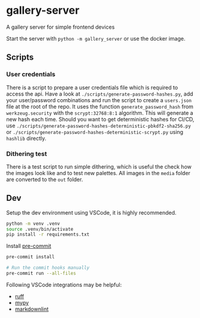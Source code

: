 # gallery-server

A gallery server for simple frontend devices

Start the server with `python -m gallery_server` or use the docker image.

## Scripts

### User credentials

There is a script to prepare a user credentials file which is required to access the api. Have a look at `./scripts/generate-password-hashes.py`, add your user/password combinations and run the script to create a `users.json` file at the root of the repo. It uses the function `generate_password_hash` from `werkzeug.security` with the `scrypt:32768:8:1` algorithm. This will generate a new hash each time. Should you want to get deterministic hashes for CI/CD, use `./scripts/generate-password-hashes-deterministic-pbkdf2-sha256.py` or `./scripts/generate-password-hashes-deterministic-scrypt.py` using `hashlib` directly.

### Dithering test

There is a test script to run simple dithering, which is useful the check how the images look like and to test new palettes. All images in the `media` folder are converted to the `out` folder.

## Dev

Setup the dev environment using VSCode, it is highly recommended.

```bash
python -m venv .venv
source .venv/bin/activate
pip install -r requirements.txt
```

Install [pre-commit](https://pre-commit.com)

```bash
pre-commit install

# Run the commit hooks manually
pre-commit run --all-files
```

Following VSCode integrations may be helpful:

- [ruff](https://marketplace.visualstudio.com/items?itemName=charliermarsh.ruff)
- [mypy](https://marketplace.visualstudio.com/items?itemName=matangover.mypy)
- [markdownlint](https://marketplace.visualstudio.com/items?itemName=DavidAnson.vscode-markdownlint)
